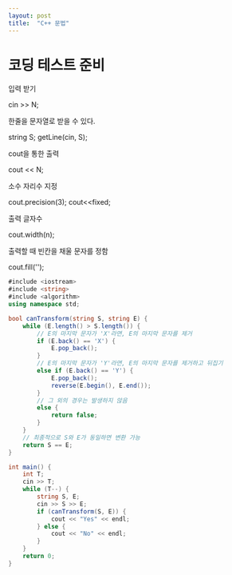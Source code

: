```yaml
---
layout: post
title:  "C++ 문법"
---
```

# 코딩 테스트 준비

입력 받기

cin >> N;

한줄을 문자열로 받을 수 있다.

string S;
getLine(cin, S);

cout을 통한 출력

cout << N;

소수 자리수 지정

cout.precision(3);
cout<<fixed;

출력 글자수

cout.width(n);

출력할 때 빈칸을 채울 문자를 정함

cout.fill('');

```csharp
#include <iostream>
#include <string>
#include <algorithm>
using namespace std;

bool canTransform(string S, string E) {
    while (E.length() > S.length()) {
        // E의 마지막 문자가 'X'라면, E의 마지막 문자를 제거
        if (E.back() == 'X') {
            E.pop_back();
        }
        // E의 마지막 문자가 'Y'라면, E의 마지막 문자를 제거하고 뒤집기
        else if (E.back() == 'Y') {
            E.pop_back();
            reverse(E.begin(), E.end());
        }
        // 그 외의 경우는 발생하지 않음
        else {	
            return false;
        }
    }
    // 최종적으로 S와 E가 동일하면 변환 가능
    return S == E;
}
```

```csharp
int main() {	
    int T;
    cin >> T;
    while (T--) {
        string S, E;
        cin >> S >> E;
        if (canTransform(S, E)) {
            cout << "Yes" << endl;
        } else {
            cout << "No" << endl;
        }
    }
    return 0;
}
```
